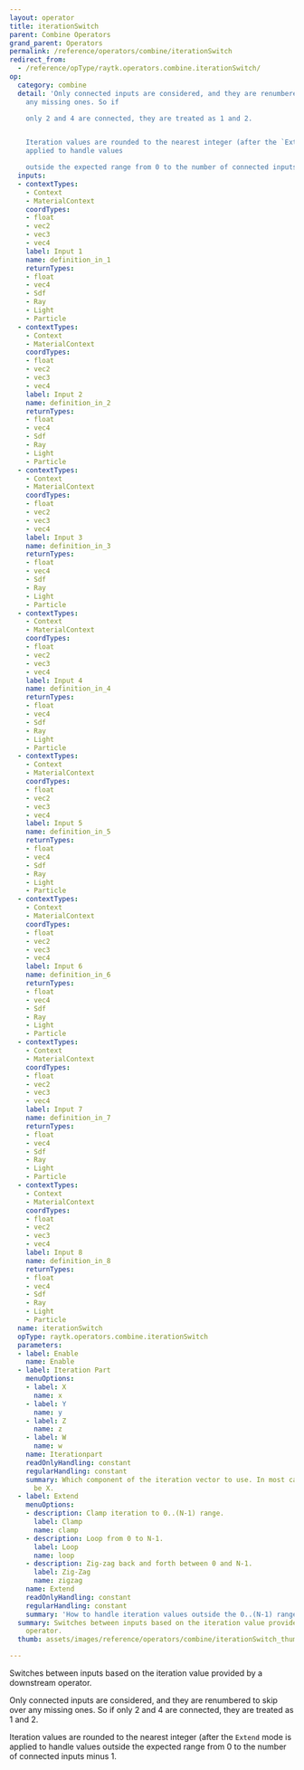 ```yaml
---
layout: operator
title: iterationSwitch
parent: Combine Operators
grand_parent: Operators
permalink: /reference/operators/combine/iterationSwitch
redirect_from:
  - /reference/opType/raytk.operators.combine.iterationSwitch/
op:
  category: combine
  detail: 'Only connected inputs are considered, and they are renumbered to skip over
    any missing ones. So if

    only 2 and 4 are connected, they are treated as 1 and 2.


    Iteration values are rounded to the nearest integer (after the `Extend` mode is
    applied to handle values

    outside the expected range from 0 to the number of connected inputs minus 1.'
  inputs:
  - contextTypes:
    - Context
    - MaterialContext
    coordTypes:
    - float
    - vec2
    - vec3
    - vec4
    label: Input 1
    name: definition_in_1
    returnTypes:
    - float
    - vec4
    - Sdf
    - Ray
    - Light
    - Particle
  - contextTypes:
    - Context
    - MaterialContext
    coordTypes:
    - float
    - vec2
    - vec3
    - vec4
    label: Input 2
    name: definition_in_2
    returnTypes:
    - float
    - vec4
    - Sdf
    - Ray
    - Light
    - Particle
  - contextTypes:
    - Context
    - MaterialContext
    coordTypes:
    - float
    - vec2
    - vec3
    - vec4
    label: Input 3
    name: definition_in_3
    returnTypes:
    - float
    - vec4
    - Sdf
    - Ray
    - Light
    - Particle
  - contextTypes:
    - Context
    - MaterialContext
    coordTypes:
    - float
    - vec2
    - vec3
    - vec4
    label: Input 4
    name: definition_in_4
    returnTypes:
    - float
    - vec4
    - Sdf
    - Ray
    - Light
    - Particle
  - contextTypes:
    - Context
    - MaterialContext
    coordTypes:
    - float
    - vec2
    - vec3
    - vec4
    label: Input 5
    name: definition_in_5
    returnTypes:
    - float
    - vec4
    - Sdf
    - Ray
    - Light
    - Particle
  - contextTypes:
    - Context
    - MaterialContext
    coordTypes:
    - float
    - vec2
    - vec3
    - vec4
    label: Input 6
    name: definition_in_6
    returnTypes:
    - float
    - vec4
    - Sdf
    - Ray
    - Light
    - Particle
  - contextTypes:
    - Context
    - MaterialContext
    coordTypes:
    - float
    - vec2
    - vec3
    - vec4
    label: Input 7
    name: definition_in_7
    returnTypes:
    - float
    - vec4
    - Sdf
    - Ray
    - Light
    - Particle
  - contextTypes:
    - Context
    - MaterialContext
    coordTypes:
    - float
    - vec2
    - vec3
    - vec4
    label: Input 8
    name: definition_in_8
    returnTypes:
    - float
    - vec4
    - Sdf
    - Ray
    - Light
    - Particle
  name: iterationSwitch
  opType: raytk.operators.combine.iterationSwitch
  parameters:
  - label: Enable
    name: Enable
  - label: Iteration Part
    menuOptions:
    - label: X
      name: x
    - label: Y
      name: y
    - label: Z
      name: z
    - label: W
      name: w
    name: Iterationpart
    readOnlyHandling: constant
    regularHandling: constant
    summary: Which component of the iteration vector to use. In most cases this should
      be X.
  - label: Extend
    menuOptions:
    - description: Clamp iteration to 0..(N-1) range.
      label: Clamp
      name: clamp
    - description: Loop from 0 to N-1.
      label: Loop
      name: loop
    - description: Zig-zag back and forth between 0 and N-1.
      label: Zig-Zag
      name: zigzag
    name: Extend
    readOnlyHandling: constant
    regularHandling: constant
    summary: 'How to handle iteration values outside the 0..(N-1) range. '
  summary: Switches between inputs based on the iteration value provided by a downstream
    operator.
  thumb: assets/images/reference/operators/combine/iterationSwitch_thumb.png

---
```



Switches between inputs based on the iteration value provided by a downstream operator.

Only connected inputs are considered, and they are renumbered to skip over any missing ones. So if
only 2 and 4 are connected, they are treated as 1 and 2.

Iteration values are rounded to the nearest integer (after the `Extend` mode is applied to handle values
outside the expected range from 0 to the number of connected inputs minus 1.